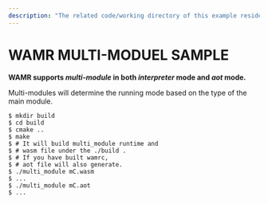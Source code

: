 ```yaml
---
description: "The related code/working directory of this example resides in directory {WAMR_DIR}/samples/multi-module"
---
```

# WAMR MULTI-MODUEL SAMPLE
**WAMR supports *multi-module* in both *interpreter* mode and *aot* mode.**

Multi-modules will determine the running mode based on the type of the main module.


``` shell
$ mkdir build
$ cd build
$ cmake ..
$ make
$ # It will build multi_module runtime and 
$ # wasm file under the ./build .
$ # If you have built wamrc,
$ # aot file will also generate.
$ ./multi_module mC.wasm
$ ...
$ ./multi_module mC.aot
$ ...

